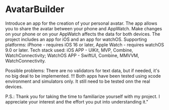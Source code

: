 # AvatarBuilder
Introduce an app for the creation of your personal avatar. The app allows you to share the avatar between your phone and AppWatch. Make changes on your phone or on your AppWatch affects the data for both devices.
The project includes an app for iOS and an app for watchOS.
Supporting platforms: iPhone - requires iOS 16 or later, Apple Watch - requires watchOS 9.0 or later.
Tech stack used: iOS APP - UIKit, MVP, Combine, WatchConnectivity; WatchOS APP - SwiftUI, Combine, MMVVM, WatchConnectivity.

Possible problems:
There are no validators for text data, but if needed, it's no big deal to be implemented.
!!! Both apps have been tested using xcode environment and simulators only. It still need to be tested onn the real devices.

P.S.: Thank you for taking the time to familiarize yourself with my project. I appreciate your interest and the effort you put into understanding it."

